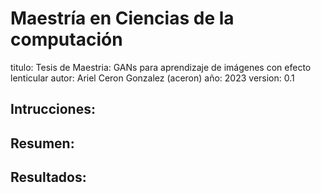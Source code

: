 # Maestría en Ciencias de la computación

titulo: Tesis de Maestria: GANs para aprendizaje de imágenes con efecto lenticular
autor: Ariel Ceron Gonzalez (aceron)
año: 2023
version: 0.1

## Intrucciones:

## Resumen:

## Resultados: